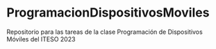 # ProgramacionDispositivosMoviles
Repositorio para las tareas de la clase Programación de Dispositivos Móviles del ITESO 2023
